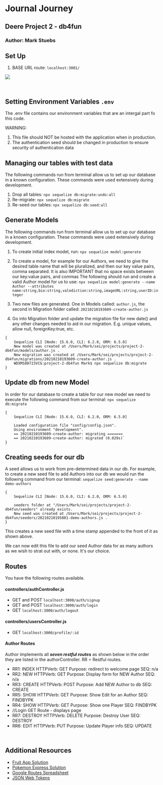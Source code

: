 
# Journal Journey

## Deere Project 2 - db4fun
### Author: Mark Stuebs

## Set Up

1. BASE URL route:  `localhost:3001/`

![](https://i.imgur.com/uuhrOxQ.png)

<br>

## Setting Environment Variables `.env`
The .env file contains our environment variables that are an intergal part fo this code.  

WARNING:  
1. This file should NOT be hosted with the application when in production.
1. The authentication seed should be changed in production to ensure security of authentication data

## Managing our tables with test data
The following commands run from terminal allow us to set up our database in a known configuration.  These commands were used extensively during development.
1. Drop all tables:  `npx sequelize db:migrate:undo:all`
1. Re-migrate:  `npx sequelize db:migrate`
1. Re-seed our tables:  `npx sequelize db:seed:all`

## Generate Models
The following commands run from terminal allow us to set up our database in a known configuration.  These commands were used extensively during development.

1. To create initial index model, run: `npx sequelize model:generate`

1. To create a model, for example for our Authors, we need to give the desired table name that will be pluralized, and then our key value pairs, comma separated.  It is also IMPORTANT that no space exists between our key:value pairs, and commas  The following should run and create a valid Author model for us to use: `npx sequelize model:generate --name Author --attributes name:string,bio:string,valediction:string,imageURL:string,userID:integer`
1. Two new files are generated.  One in Models called: `author.js`, the second in Migration folder called: `20210210193609-create-author.js`
1.  Go into Migration folder and update the migration file for new date() and any other changes needed to aid in our migration.  E.g. unique values, allow null, foreignKey:true, etc.

``` 
{
    Sequelize CLI [Node: 15.6.0, CLI: 6.2.0, ORM: 6.5.0]
    New model was created at /Users/Mark/sei/projects/project-2-db4fun/models/author.js .
    New migration was created at /Users/Mark/sei/projects/project-2-db4fun/migrations/20210210193609-create-author.js .
    WDXMS80723VCG:project-2-db4fun Mark$ npx sequelize db:migrate
}
```

## Update db from new Model
In order for our database to create a table for our new model we need to execute the following command from our terminal: `npx sequelize db:migrate`
```
{
    Sequelize CLI [Node: 15.6.0, CLI: 6.2.0, ORM: 6.5.0]

    Loaded configuration file "config/config.json".
    Using environment "development".
    == 20210210193609-create-author: migrating =======
    == 20210210193609-create-author: migrated (0.029s)`
}
```
## Creating seeds for our db 
A seed allows us to work from pre-determined data in our db. For example, to create a new seed file to add Authors into our db we would run the following command from our terminal: `sequelize seed:generate --name demo-authors`

```
{
    Sequelize CLI [Node: 15.6.0, CLI: 6.2.0, ORM: 6.5.0]

    seeders folder at "/Users/Mark/sei/projects/project-2-db4fun/seeders" already exists.
    New seed was created at /Users/Mark/sei/projects/project-2-db4fun/seeders/20210210195801-demo-authors.js .
}
```
This creates a new seed file with a time stamp appended to the front of it as shown above.

We can now edit this file to add our seed Author data for as many authors as we wish to strat out with, or none.  It's our choice.



## Routes

You have the following routes available.

#### controllers/authController.js

- GET and POST `localhost:3000/auth/signup`
- GET and POST `localhost:3000/auth/login`
- GET `localhost:3000/auth/logout`

#### controllers/usersController.js

- GET `localhost:3000/profile/:id`


#### Author Routes
Author implements all ___**seven restful routes**___ as shown below in the order they are listed in the authorController.
RR = Restful routes.
- RR1: INDEX HTTPVerb: GET Purpose: redirect to welcome page SEQ: n/a
- RR2: NEW HTTPVerb: GET Purpose: Display form for NEW Author SEQ: n/a
- RR3: CREATE HTTPVerb: POST Purpose: Add NEW Author to db SEQ: CREATE
- RR5: SHOW HTTPVerb: GET Purpose: Show Edit for an Author SEQ: FINDBYPK
- RR4: SHOW HTTPVerb: GET Purpose: Show one Player SEQ: FINDBYPK
- //Login GET Route - displays page
- RR7: DESTROY HTTPVerb: DELETE Purpose: Destroy User SEQ: DESTROY
- RR6: EDIT HTTPVerb: PUT Purpose: Update Player info SEQ: UPDATE


<br>

## Additional Resources

- [Fruit App Solution](https://git.generalassemb.ly/jdr-0622/fruit-app-in-class)
- [Pokemon Express Solution](https://git.generalassemb.ly/jdr-0622/pokemon-express-sequelize6)
- [Google Routes Spreadsheet](https://docs.google.com/spreadsheets/d/14-LHKXLtEkp_vKEz3qSKjREnrmSyzQ9fimTlmrPsZsQ/edit#gid=0)
- [JSON Web Tokens](https://jwt.io/)
